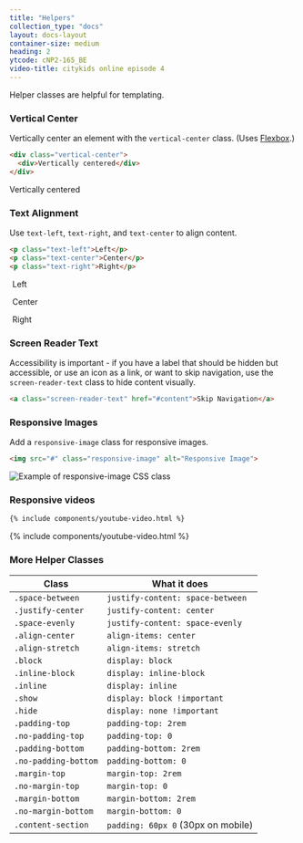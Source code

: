 ```yaml
---
title: "Helpers"
collection_type: "docs"
layout: docs-layout
container-size: medium
heading: 2
ytcode: cNP2-165_BE
video-title: citykids online episode 4
---
```


Helper classes are helpful for templating.

### Vertical Center
Vertically center an element with the <code>vertical-center</code> class. (Uses <a href="http://caniuse.com/#search=flexbox" target="_blank">Flexbox</a>.)

~~~ html
<div class="vertical-center">
  <div>Vertically centered</div>
</div>
~~~

<div class="vertical-center">
  <div>Vertically centered</div>
</div>

### Text Alignment
Use <code>text-left</code>, <code>text-right</code>, and <code>text-center</code> to align content.

~~~ html
<p class="text-left">Left</p>
<p class="text-center">Center</p>
<p class="text-right">Right</p>
~~~

<p class="text-left">
  <span class="example" style="padding: 5px;">Left</span>
</p>
<p class="text-center">
  <span class="example" style="padding: 5px;">Center</span>
</p>
<p class="text-right">
  <span class="example" style="padding: 5px;">Right</span>
</p>

### Screen Reader Text
Accessibility is important - if you have a label that should be hidden but accessible, or use an icon as a link, or want to skip navigation, use the <code>screen-reader-text</code> class to hide content visually.

~~~ html
<a class="screen-reader-text" href="#content">Skip Navigation</a>
~~~

### Responsive Images
Add a <code>responsive-image</code> class for responsive images.

~~~ html
<img src="#" class="responsive-image" alt="Responsive Image">
~~~

<img src="https://placehold.it/1000x100" class="responsive-image" alt="Example of responsive-image CSS class"/>

### Responsive videos

~~~ html
{% include components/youtube-video.html %}
~~~

{% include components/youtube-video.html %}

### More Helper Classes
<table>
  <thead>
    <tr>
      <th>Class</th>
      <th>What it does</th>
    </tr>
  </thead>
    <tr>
      <td>
        <code>.space-between</code>
      </td>
      <td>
        <code>justify-content: space-between</code>
      </td>
    </tr>
    <tr>
      <td>
        <code>.justify-center</code>
      </td>
      <td>
        <code>justify-content: center</code>
      </td>
    </tr>

<tr>
      <td>
        <code>.space-evenly</code>
      </td>
      <td>
        <code>justify-content: space-evenly</code>
      </td>
    </tr>
    <tr>
      <td>
        <code>.align-center</code>
      </td>
      <td>
        <code>align-items: center</code>
      </td>
    </tr>
    <tr>
      <td>
        <code>.align-stretch</code>
      </td>
      <td>
        <code>align-items: stretch</code>
      </td>
    </tr>
    <tr>
      <td>
        <code>.block</code>
      </td>
      <td>
        <code>display: block</code>
      </td>
    </tr>
    <tr>
      <td>
        <code>.inline-block</code>
      </td>
      <td>
        <code>display: inline-block</code>
      </td>
    </tr>
    <tr>
      <td>
        <code>.inline</code>
      </td>
      <td>
        <code>display: inline</code>
      </td>
    </tr>
    <tr>
      <td>
        <code>.show</code>
      </td>
      <td>
        <code>display: block !important</code>
      </td>
    </tr>
    <tr>
      <td>
        <code>.hide</code>
      </td>
      <td>
        <code>display: none !important</code>
      </td>
    </tr>
    <tr>
      <td>
        <code>.padding-top</code>
      </td>
      <td>
        <code>padding-top: 2rem</code>
      </td>
    </tr>
    <tr>
      <td>
        <code>.no-padding-top</code>
      </td>
      <td>
        <code>padding-top: 0</code>
      </td>
    </tr>
    <tr>
      <td>
        <code>.padding-bottom</code>
      </td>
      <td>
        <code>padding-bottom: 2rem</code>
      </td>
    </tr>
    <tr>
      <td>
        <code>.no-padding-bottom</code>
      </td>
      <td>
        <code>padding-bottom: 0</code>
      </td>
    </tr>
    <tr>
      <td>
        <code>.margin-top</code>
      </td>
      <td>
        <code>margin-top: 2rem</code>
      </td>
    </tr>
    <tr>
      <td>
        <code>.no-margin-top</code>
      </td>
      <td>
        <code>margin-top: 0</code>
      </td>
    </tr>
    <tr>
      <td>
        <code>.margin-bottom</code>
      </td>
      <td>
        <code>margin-bottom: 2rem</code>
      </td>
    </tr>
    <tr>
      <td>
        <code>.no-margin-bottom</code>
      </td>
      <td>
        <code>margin-bottom: 0</code>
      </td>
    </tr>
    <tr>
      <td>
        <code>.content-section</code>
      </td>
      <td><code>padding: 60px 0</code> (30px on mobile)</td>
    </tr>
  </table> 
